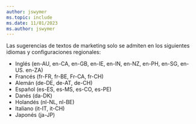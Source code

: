```yaml
---
author: jswymer
ms.topic: include
ms.date: 11/01/2023
ms.author: jswymer
---
```

Las sugerencias de textos de marketing solo se admiten en los siguientes idiomas y configuraciones regionales:

- Inglés (en-AU, en-CA, en-GB, en-IE, en-IN, en-NZ, en-PH, en-SG, en-US. en-ZA)
- Francés (fr-FR, fr-BE, Fr-CA, fr-CH) 
- Alemán (de-DE, de-AT, de-CH) 
- Español (es-ES, es-MS, es-CO, es-PE) 
- Danés (da-DK) 
- Holandés (nl-NL, nl-BE) 
- Italiano (it-IT, it-CH) 
- Japonés (ja-JP)  
